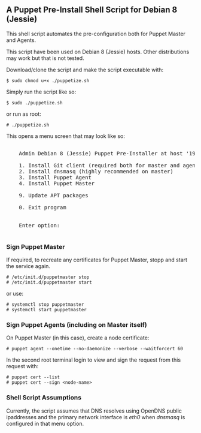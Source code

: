 ## A Puppet Pre-Install Shell Script for Debian 8 (Jessie)

This shell script automates the pre-configuration both for Puppet Master and Agents.

This script have been used on Debian 8 (Jessie) hosts. Other distributions may work
but that is not tested. 

Download/clone the script and make the script executable with:

    $ sudo chmod u+x ./puppetize.sh

Simply run the script like so:

    $ sudo ./puppetize.sh

or run as root:

    # ./puppetize.sh
    

This opens a menu screen that may look like so:

<pre>

    Admin Debian 8 (Jessie) Puppet Pre-Installer at host '192.168.0.222'

    1. Install Git client (required both for master and agents)
    2. Install dnsmasq (highly recommended on master)
    3. Install Puppet Agent
    4. Install Puppet Master

    9. Update APT packages

    0. Exit program


    Enter option: 

</pre>


### Sign Puppet Master

If required, to recreate any certificates for Puppet Master, stopp and start the service again.

    # /etc/init.d/puppetmaster stop
    # /etc/init.d/puppetmaster start 

or use:

    # systemctl stop puppetmaster
    # systemctl start puppetmaster
    
    
### Sign Puppet Agents (including on Master itself)
    
On Puppet Master (in this case), create a node certificate:

    # puppet agent --onetime --no-daemonize --verbose --waitforcert 60
    
In the second root terminal login to view and sign the request from this request with:

    # puppet cert --list
    # puppet cert --sign <node-name>
    

### Shell Script Assumptions

Currently, the script assumes that DNS resolves using OpenDNS public ipaddresses and the primary
network interface is *eth0* when *dnsmasq* is configured in that menu option.

